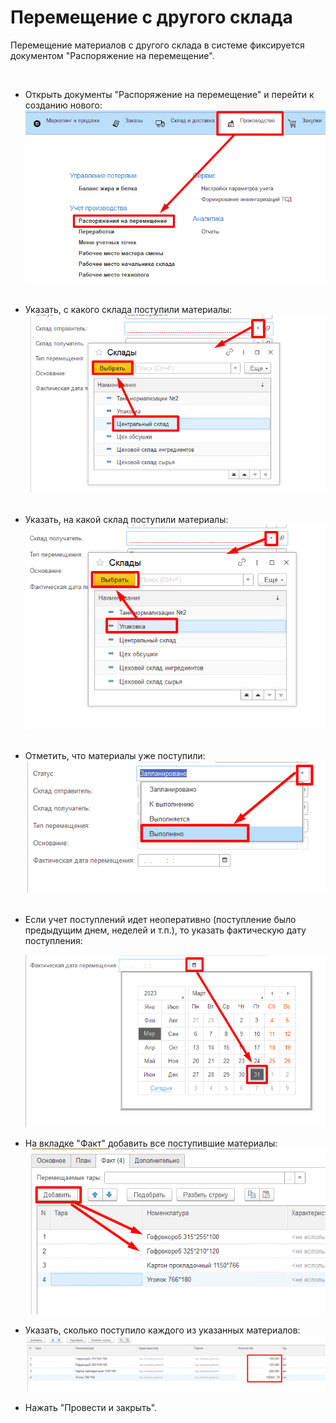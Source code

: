 # Перемещение с другого склада


Перемещение материалов с другого склада в системе фиксируется документом
"Распоряжение на перемещение".

 

-   Открыть документы "Распоряжение на перемещение" и перейти к созданию
    нового:
    ![](MovingWithWarehouse.assets/drex_peremeshchenie_s_drugogo_sklada_3_custom.png)
     
-   Указать, с какого склада поступили материалы:
    ![](MovingWithWarehouse.assets/drex_peremeshchenie_s_drugogo_sklada_3_custom_2.png)
     
-   Указать, на какой склад поступили материалы:
    ![](MovingWithWarehouse.assets/drex_peremeshchenie_s_drugogo_sklada_3_custom_3.png)
     
-   Отметить, что материалы уже поступили:
    ![](MovingWithWarehouse.assets/drex_peremeshchenie_s_drugogo_sklada_3_custom_4.png)
     
-   Если учет поступлений идет неоперативно (поступление было предыдущим
    днем, неделей и т.п.), то указать фактическую дату поступления:
    
    ![](MovingWithWarehouse.assets/drex_peremeshchenie_s_drugogo_sklada_3_custom_5.png)


-   На вкладке "Факт" добавить все поступившие материалы:
    ![](MovingWithWarehouse.assets/drex_peremeshchenie_s_drugogo_sklada_3_custom_6.png)


-   Указать, сколько поступило каждого из указанных материалов:
    ![](MovingWithWarehouse.assets/drex_peremeshchenie_s_drugogo_sklada_3_custom_7.png)


-   Нажать "Провести и закрыть".

